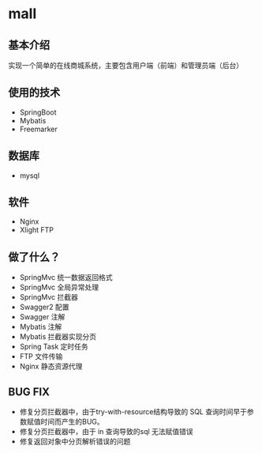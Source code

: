 # mall

## 基本介绍
实现一个简单的在线商城系统，主要包含用户端（前端）和管理员端（后台）

## 使用的技术
* SpringBoot 
* Mybatis 
* Freemarker

## 数据库
* mysql

## 软件
* Nginx
* Xlight FTP

## 做了什么？
* SpringMvc 统一数据返回格式
* SpringMvc 全局异常处理
* SpringMvc 拦截器
* Swagger2 配置
* Swagger 注解
* Mybatis 注解
* Mybatis 拦截器实现分页
* Spring Task 定时任务
* FTP 文件传输
* Nginx 静态资源代理

## BUG FIX
* 修复分页拦截器中，由于try-with-resource结构导致的 SQL 查询时间早于参数赋值时间而产生的BUG。
* 修复分页拦截器中，由于 in 查询导致的sql 无法赋值错误
* 修复返回对象中分页解析错误的问题
